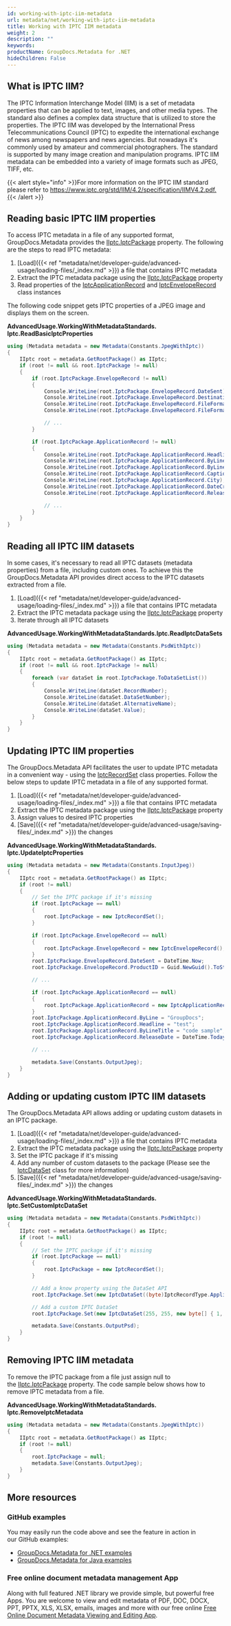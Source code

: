 ```yaml
---
id: working-with-iptc-iim-metadata
url: metadata/net/working-with-iptc-iim-metadata
title: Working with IPTC IIM metadata
weight: 2
description: ""
keywords: 
productName: GroupDocs.Metadata for .NET
hideChildren: False
---
```

## What is IPTC IIM?

The IPTC Information Interchange Model (IIM) is a set of metadata properties that can be applied to text, images, and other media types. The standard also defines a complex data structure that is utilized to store the properties. The IPTC IIM was developed by the International Press Telecommunications Council (IPTC) to expedite the international exchange of news among newspapers and news agencies. But nowadays it's commonly used by amateur and commercial photographers. The standard is supported by many image creation and manipulation programs. IPTC IIM metadata can be embedded into a variety of image formats such as JPEG, TIFF, etc.

{{< alert style="info" >}}For more information on the IPTC IIM standard please refer to https://www.iptc.org/std/IIM/4.2/specification/IIMV4.2.pdf.{{< /alert >}}

## Reading basic IPTC IIM properties

To access IPTC metadata in a file of any supported format, GroupDocs.Metadata provides the [IIptc.IptcPackage](https://apireference.groupdocs.com/net/metadata/groupdocs.metadata.standards.iptc/iiptc/properties/iptcpackage) property. The following are the steps to read IPTC metadata:

1.  [Load]({{< ref "metadata/net/developer-guide/advanced-usage/loading-files/_index.md" >}}) a file that contains IPTC metadata
2.  Extract the IPTC metadata package using the [IIptc.IptcPackage](https://apireference.groupdocs.com/net/metadata/groupdocs.metadata.standards.iptc/iiptc/properties/iptcpackage) property
3.  Read properties of the [IptcApplicationRecord](https://apireference.groupdocs.com/net/metadata/groupdocs.metadata.standards.iptc/iptcapplicationrecord) and [IptcEnvelopeRecord](https://apireference.groupdocs.com/net/metadata/groupdocs.metadata.standards.iptc/iptcenveloperecord) class instances

The following code snippet gets IPTC properties of a JPEG image and displays them on the screen. 

**AdvancedUsage.WorkingWithMetadataStandards.<WBR>Iptc.ReadBasicIptcProperties**

```csharp
using (Metadata metadata = new Metadata(Constants.JpegWithIptc))
{
	IIptc root = metadata.GetRootPackage() as IIptc;
	if (root != null && root.IptcPackage != null)
	{
		if (root.IptcPackage.EnvelopeRecord != null)
		{
			Console.WriteLine(root.IptcPackage.EnvelopeRecord.DateSent);
			Console.WriteLine(root.IptcPackage.EnvelopeRecord.Destination);
			Console.WriteLine(root.IptcPackage.EnvelopeRecord.FileFormat);
			Console.WriteLine(root.IptcPackage.EnvelopeRecord.FileFormatVersion);

			// ...
		}

		if (root.IptcPackage.ApplicationRecord != null)
		{
			Console.WriteLine(root.IptcPackage.ApplicationRecord.Headline);
			Console.WriteLine(root.IptcPackage.ApplicationRecord.ByLine);
			Console.WriteLine(root.IptcPackage.ApplicationRecord.ByLineTitle);
			Console.WriteLine(root.IptcPackage.ApplicationRecord.CaptionAbstract);
			Console.WriteLine(root.IptcPackage.ApplicationRecord.City);
			Console.WriteLine(root.IptcPackage.ApplicationRecord.DateCreated);
			Console.WriteLine(root.IptcPackage.ApplicationRecord.ReleaseDate);

			// ...
		}
	}
}
```

## Reading all IPTC IIM datasets

In some cases, it's necessary to read all IPTC datasets (metadata properties) from a file, including custom ones. To achieve this the GroupDocs.Metadata API provides direct access to the IPTC datasets extracted from a file.

1.  [Load]({{< ref "metadata/net/developer-guide/advanced-usage/loading-files/_index.md" >}}) a file that contains IPTC metadata
2.  Extract the IPTC metadata package using the [IIptc.IptcPackage](https://apireference.groupdocs.com/net/metadata/groupdocs.metadata.standards.iptc/iiptc/properties/iptcpackage) property
3.  Iterate through all IPTC datasets

**AdvancedUsage.WorkingWithMetadataStandards.<WBR>Iptc.ReadIptcDataSets**

```csharp
using (Metadata metadata = new Metadata(Constants.PsdWithIptc))
{
	IIptc root = metadata.GetRootPackage() as IIptc;
	if (root != null && root.IptcPackage != null)
	{
		foreach (var dataSet in root.IptcPackage.ToDataSetList())
		{
			Console.WriteLine(dataSet.RecordNumber);
			Console.WriteLine(dataSet.DataSetNumber);
			Console.WriteLine(dataSet.AlternativeName);
			Console.WriteLine(dataSet.Value);
		}
	}
}
```

## Updating IPTC IIM properties

The GroupDocs.Metadata API facilitates the user to update IPTC metadata in a convenient way - using the [IptcRecordSet](https://apireference.groupdocs.com/net/metadata/groupdocs.metadata.standards.iptc/iptcrecordset) class properties. Follow the below steps to update IPTC metadata in a file of any supported format.

1.  [Load]({{< ref "metadata/net/developer-guide/advanced-usage/loading-files/_index.md" >}}) a file that contains IPTC metadata
2.  Extract the IPTC metadata package using the [IIptc.IptcPackage](https://apireference.groupdocs.com/net/metadata/groupdocs.metadata.standards.iptc/iiptc/properties/iptcpackage) property
3.  Assign values to desired IPTC properties
4.  [Save]({{< ref "metadata/net/developer-guide/advanced-usage/saving-files/_index.md" >}}) the changes

**AdvancedUsage.WorkingWithMetadataStandards.<WBR>Iptc.UpdateIptcProperties**

```csharp
using (Metadata metadata = new Metadata(Constants.InputJpeg))
{
	IIptc root = metadata.GetRootPackage() as IIptc;
	if (root != null)
	{
		// Set the IPTC package if it's missing
		if (root.IptcPackage == null)
		{
			root.IptcPackage = new IptcRecordSet();
		}

		if (root.IptcPackage.EnvelopeRecord == null)
		{
			root.IptcPackage.EnvelopeRecord = new IptcEnvelopeRecord();
		}
		root.IptcPackage.EnvelopeRecord.DateSent = DateTime.Now;
		root.IptcPackage.EnvelopeRecord.ProductID = Guid.NewGuid().ToString();

		// ...

		if (root.IptcPackage.ApplicationRecord == null)
		{
			root.IptcPackage.ApplicationRecord = new IptcApplicationRecord();
		}
		root.IptcPackage.ApplicationRecord.ByLine = "GroupDocs";
		root.IptcPackage.ApplicationRecord.Headline = "test";
		root.IptcPackage.ApplicationRecord.ByLineTitle = "code sample";
		root.IptcPackage.ApplicationRecord.ReleaseDate = DateTime.Today;

		// ...

		metadata.Save(Constants.OutputJpeg);
	}
}
```

## Adding or updating custom IPTC IIM datasets

The GroupDocs.Metadata API allows adding or updating custom datasets in an IPTC package.

1.  [Load]({{< ref "metadata/net/developer-guide/advanced-usage/loading-files/_index.md" >}}) a file that contains IPTC metadata
2.  Extract the IPTC metadata package using the [IIptc.IptcPackage](https://apireference.groupdocs.com/net/metadata/groupdocs.metadata.standards.iptc/iiptc/properties/iptcpackage) property
3.  Set the IPTC package if it's missing
4.  Add any number of custom datasets to the package (Please see the [IptcDataSet](https://apireference.groupdocs.com/net/metadata/groupdocs.metadata.standards.iptc/iptcdataset) class for more information)
5.  [Save]({{< ref "metadata/net/developer-guide/advanced-usage/saving-files/_index.md" >}}) the changes

**AdvancedUsage.WorkingWithMetadataStandards.<WBR>Iptc.SetCustomIptcDataSet**

```csharp
using (Metadata metadata = new Metadata(Constants.PsdWithIptc))
{
	IIptc root = metadata.GetRootPackage() as IIptc;
	if (root != null)
	{
		// Set the IPTC package if it's missing
		if (root.IptcPackage == null)
		{
			root.IptcPackage = new IptcRecordSet();
		}

		// Add a know property using the DataSet API
		root.IptcPackage.Set(new IptcDataSet((byte)IptcRecordType.ApplicationRecord, (byte)IptcApplicationRecordDataSet.BylineTitle, "test code sample"));

		// Add a custom IPTC DataSet
		root.IptcPackage.Set(new IptcDataSet(255, 255, new byte[] { 1, 2, 3 }));

		metadata.Save(Constants.OutputPsd);
	}
}
```

## Removing IPTC IIM metadata

To remove the IPTC package from a file just assign null to the [IIptc.IptcPackage](https://apireference.groupdocs.com/net/metadata/groupdocs.metadata.standards.iptc/iiptc/properties/iptcpackage) property. The code sample below shows how to remove IPTC metadata from a file.

**AdvancedUsage.WorkingWithMetadataStandards.<WBR>Iptc.RemoveIptcMetadata**

```csharp
using (Metadata metadata = new Metadata(Constants.JpegWithIptc))
{
	IIptc root = metadata.GetRootPackage() as IIptc;
	if (root != null)
	{
		root.IptcPackage = null;
		metadata.Save(Constants.OutputJpeg);
	}
}
```

## More resources
### GitHub examples
You may easily run the code above and see the feature in action in our GitHub examples:
*   [GroupDocs.Metadata for .NET examples](https://github.com/groupdocs-metadata/GroupDocs.Metadata-for-.NET)    
*   [GroupDocs.Metadata for Java examples](https://github.com/groupdocs-metadata/GroupDocs.Metadata-for-Java)    

### Free online document metadata management App
Along with full featured .NET library we provide simple, but powerful free Apps.
You are welcome to view and edit metadata of PDF, DOC, DOCX, PPT, PPTX, XLS, XLSX, emails, images and more with our free online [Free Online Document Metadata Viewing and Editing App](https://products.groupdocs.app/metadata).